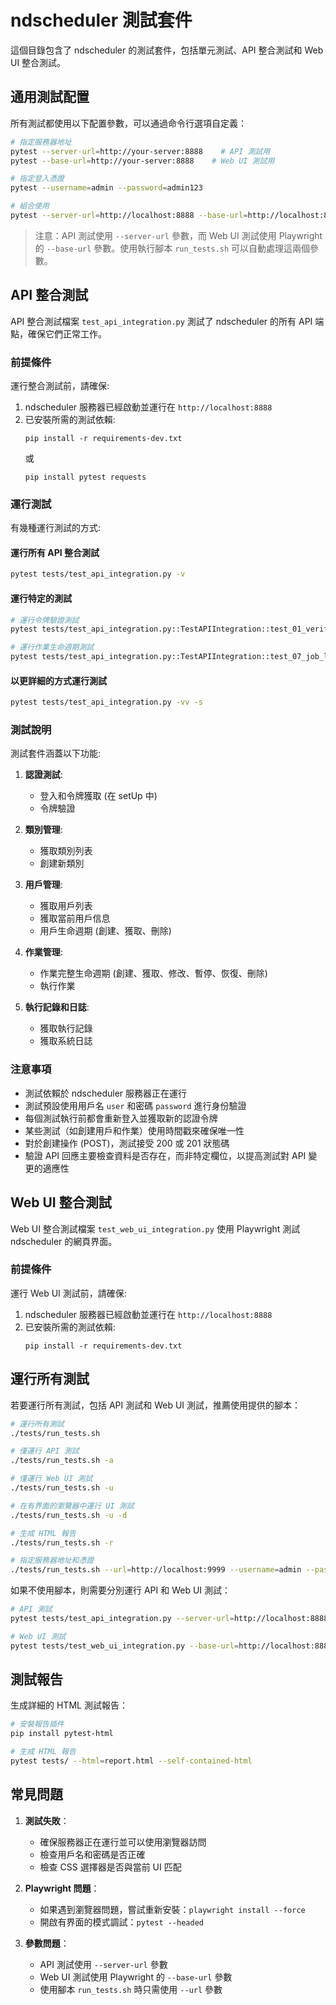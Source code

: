 # ndscheduler 測試套件

這個目錄包含了 ndscheduler 的測試套件，包括單元測試、API 整合測試和 Web UI 整合測試。

## 通用測試配置

所有測試都使用以下配置參數，可以通過命令行選項自定義：

```bash
# 指定服務器地址
pytest --server-url=http://your-server:8888    # API 測試用
pytest --base-url=http://your-server:8888    # Web UI 測試用

# 指定登入憑證
pytest --username=admin --password=admin123

# 組合使用
pytest --server-url=http://localhost:8888 --base-url=http://localhost:8888 --username=admin --password=secret
```

> 注意：API 測試使用 `--server-url` 參數，而 Web UI 測試使用 Playwright 的 `--base-url` 參數。使用執行腳本 `run_tests.sh` 可以自動處理這兩個參數。

## API 整合測試

API 整合測試檔案 `test_api_integration.py` 測試了 ndscheduler 的所有 API 端點，確保它們正常工作。

### 前提條件

運行整合測試前，請確保:

1. ndscheduler 服務器已經啟動並運行在 `http://localhost:8888`
2. 已安裝所需的測試依賴:
   ```
   pip install -r requirements-dev.txt
   ```
   或
   ```
   pip install pytest requests
   ```

### 運行測試

有幾種運行測試的方式:

#### 運行所有 API 整合測試

```bash
pytest tests/test_api_integration.py -v
```

#### 運行特定的測試

```bash
# 運行令牌驗證測試
pytest tests/test_api_integration.py::TestAPIIntegration::test_01_verify_token -v

# 運行作業生命週期測試
pytest tests/test_api_integration.py::TestAPIIntegration::test_07_job_lifecycle -v
```

#### 以更詳細的方式運行測試

```bash
pytest tests/test_api_integration.py -vv -s
```

### 測試說明

測試套件涵蓋以下功能:

1. **認證測試**:
   - 登入和令牌獲取 (在 setUp 中)
   - 令牌驗證

2. **類別管理**:
   - 獲取類別列表
   - 創建新類別

3. **用戶管理**:
   - 獲取用戶列表
   - 獲取當前用戶信息
   - 用戶生命週期 (創建、獲取、刪除)

4. **作業管理**:
   - 作業完整生命週期 (創建、獲取、修改、暫停、恢復、刪除)
   - 執行作業

5. **執行記錄和日誌**:
   - 獲取執行記錄
   - 獲取系統日誌

### 注意事項

- 測試依賴於 ndscheduler 服務器正在運行
- 測試預設使用用戶名 `user` 和密碼 `password` 進行身份驗證
- 每個測試執行前都會重新登入並獲取新的認證令牌
- 某些測試（如創建用戶和作業）使用時間戳來確保唯一性
- 對於創建操作 (POST)，測試接受 200 或 201 狀態碼
- 驗證 API 回應主要檢查資料是否存在，而非特定欄位，以提高測試對 API 變更的適應性

## Web UI 整合測試

Web UI 整合測試檔案 `test_web_ui_integration.py` 使用 Playwright 測試 ndscheduler 的網頁界面。

### 前提條件

運行 Web UI 測試前，請確保:

1. ndscheduler 服務器已經啟動並運行在 `http://localhost:8888`
2. 已安裝所需的測試依賴:
   ```
   pip install -r requirements-dev.txt
   ```

## 運行所有測試

若要運行所有測試，包括 API 測試和 Web UI 測試，推薦使用提供的腳本：

```bash
# 運行所有測試
./tests/run_tests.sh

# 僅運行 API 測試
./tests/run_tests.sh -a

# 僅運行 Web UI 測試
./tests/run_tests.sh -u

# 在有界面的瀏覽器中運行 UI 測試
./tests/run_tests.sh -u -d

# 生成 HTML 報告
./tests/run_tests.sh -r

# 指定服務器地址和憑證
./tests/run_tests.sh --url=http://localhost:9999 --username=admin --password=admin123
```

如果不使用腳本，則需要分別運行 API 和 Web UI 測試：

```bash
# API 測試
pytest tests/test_api_integration.py --server-url=http://localhost:8888

# Web UI 測試
pytest tests/test_web_ui_integration.py --base-url=http://localhost:8888
```

## 測試報告

生成詳細的 HTML 測試報告：

```bash
# 安裝報告插件
pip install pytest-html

# 生成 HTML 報告
pytest tests/ --html=report.html --self-contained-html
```

## 常見問題

1. **測試失敗**：
   - 確保服務器正在運行並可以使用瀏覽器訪問
   - 檢查用戶名和密碼是否正確
   - 檢查 CSS 選擇器是否與當前 UI 匹配

2. **Playwright 問題**：
   - 如果遇到瀏覽器問題，嘗試重新安裝：`playwright install --force`
   - 開啟有界面的模式調試：`pytest --headed`

3. **參數問題**：
   - API 測試使用 `--server-url` 參數
   - Web UI 測試使用 Playwright 的 `--base-url` 參數
   - 使用腳本 `run_tests.sh` 時只需使用 `--url` 參數